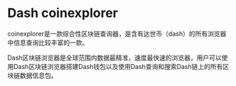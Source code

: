 # Dash coinexplorer

coinexplorer是一款综合性区块链查询器，是含有达世币（dash）的所有浏览器中信息查询比较丰富的一款。

Dash区块链浏览器是全球范围内数据最精准，速度最快速的浏览器，用户可以使用Dash区块链浏览器搭建Dash钱包以及使用Dash查询和搜索Dash链上的所有区块链数据信息包。
